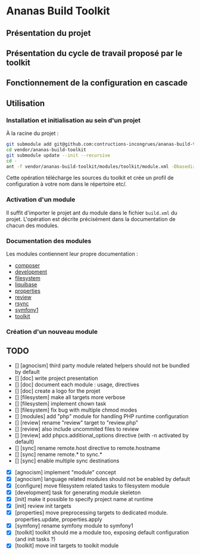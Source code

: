 # Ananas Build Toolkit

## Présentation du projet

## Présentation du cycle de travail proposé par le toolkit

## Fonctionnement de la configuration en cascade

## Utilisation

### Installation et initialisation au sein d'un projet

À la racine du projet :

```bash
git submodule add git@github.com:contructions-incongrues/ananas-build-toolkit.git vendor/ananas-build-toolkit
cd vendor/ananas-build-toolkit
git submodule update --init --recursive
cd -
ant -f vendor/ananas-build-toolkit/modules/toolkit/module.xml -Dbasedir=. toolkit.init
```

Cette opération télécharge les sources du toolkit et crée un profil de configuration à votre nom dans le répertoire etc/.

### Activation d'un module

Il suffit d'importer le projet ant du module dans le fichier ```build.xml``` du projet. L'opération est décrite précisément dans la documentation de chacun des modules.

### Documentation des modules

Les modules contiennent leur propre documentation :

* [composer](https://github.com/contructions-incongrues/ananas-build-toolkit/tree/master/modules/composer)
* [development](https://github.com/contructions-incongrues/ananas-build-toolkit/tree/master/modules/development)
* [filesystem](https://github.com/contructions-incongrues/ananas-build-toolkit/tree/master/modules/filesystem)
* [liquibase](https://github.com/contructions-incongrues/ananas-build-toolkit/tree/master/modules/liquibase)
* [properties](https://github.com/contructions-incongrues/ananas-build-toolkit/tree/master/modules/properties)
* [review](https://github.com/contructions-incongrues/ananas-build-toolkit/tree/master/modules/review)
* [rsync](https://github.com/contructions-incongrues/ananas-build-toolkit/tree/master/modules/rsync)
* [symfony1](https://github.com/contructions-incongrues/ananas-build-toolkit/tree/master/modules/symfony1)
* [toolkit](https://github.com/contructions-incongrues/ananas-build-toolkit/tree/master/modules/toolkit)

### Création d'un nouveau module

## TODO

* [] [agnocism] third party module related helpers should not be bundled by default
* [] [doc] write project presentation
* [] [doc] document each module : usage, directives
* [] [doc] create a logo for the projet
* [] [filesystem] make all targets more verbose
* [] [filesystem] implement chown task
* [] [filesystem] fix bug with multiple chmod modes
* [] [modules] add "php" module for handling PHP runtime configuration
* [] [review] rename "review" target to "review.php"
* [] [review] also include uncommited files to review
* [] [review] add phpcs.additional_options directive (with -n activated by default)
* [] [sync] rename remote.host directive to remote.hostname
* [] [sync] rename remote.* to sync.*
* [] [sync] enable multiple sync destinations
* [x] [agnocism] implement "module" concept
* [x] [agnocism] language related modules should not be enabled by default
* [x] [configure] move filesystem related tasks to filesystem module
* [x] [development] task for generating module skeleton
* [x] [init] make it possible to specify project name at runtime
* [x] [init] review init targets
* [x] [properties] move preprocessing targets to dedicated module. properties.update, properties.apply
* [x] [symfony] rename symfony module to symfony1
* [x] [toolkit] toolkit should me a module too, exposing default configuration (and init tasks ?)
* [x] [toolkit] move init targets to toolkit module
